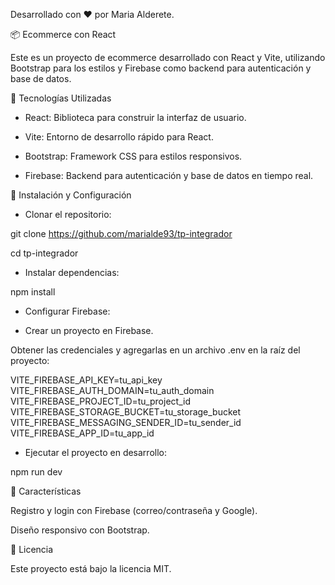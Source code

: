 Desarrollado con ❤️ por Maria Alderete.

📦 Ecommerce con React

Este es un proyecto de ecommerce desarrollado con React y Vite, utilizando Bootstrap para los estilos y Firebase como backend para autenticación y base de datos.

🚀 Tecnologías Utilizadas

- React: Biblioteca para construir la interfaz de usuario.

- Vite: Entorno de desarrollo rápido para React.

- Bootstrap: Framework CSS para estilos responsivos.

- Firebase: Backend para autenticación y base de datos en tiempo real.

📂 Instalación y Configuración

- Clonar el repositorio:

git clone https://github.com/marialde93/tp-integrador

cd tp-integrador

- Instalar dependencias:

npm install

- Configurar Firebase:

- Crear un proyecto en Firebase.

Obtener las credenciales y agregarlas en un archivo .env en la raíz del proyecto:

VITE_FIREBASE_API_KEY=tu_api_key
VITE_FIREBASE_AUTH_DOMAIN=tu_auth_domain
VITE_FIREBASE_PROJECT_ID=tu_project_id
VITE_FIREBASE_STORAGE_BUCKET=tu_storage_bucket
VITE_FIREBASE_MESSAGING_SENDER_ID=tu_sender_id
VITE_FIREBASE_APP_ID=tu_app_id

- Ejecutar el proyecto en desarrollo:

npm run dev

📌 Características

Registro y login con Firebase (correo/contraseña y Google).

Diseño responsivo con Bootstrap.

📄 Licencia

Este proyecto está bajo la licencia MIT.
